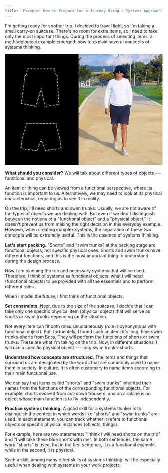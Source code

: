 ```yaml
---
title: 'Example: How to Prepare for a Journey Using a Systems Approach'
---
```


I'm getting ready for another trip. I decided to travel light, so I'm taking a small carry-on suitcase. There's no room for extra items, so I need to take only the most important things. During the process of selecting items, a methodological example emerged: how to explain several concepts of systems thinking.

![](08-example-how-to-prepare-for-a-journey-using-a-systematic-approach-6.png)

**What should you consider?** We will talk about different types of objects --- functional and physical.

An item or thing can be viewed from a functional perspective, where its function is important to us. Alternatively, we may need to look at its physical characteristics, requiring us to see it in reality.

On the trip, I'll need shorts and swim trunks. Usually, we are not aware of the types of objects we are dealing with. But even if we don't distinguish between the notions of a "functional object" and a "physical object," it doesn't prevent us from making the right decision in this everyday example. However, when creating complex systems, the separation of these two concepts will be extremely useful. This is the essence of systems thinking.

**Let's start packing.** "Shorts" and "swim trunks" at the packing stage are functional objects, not specific physical ones. Shorts and swim trunks have different functions, and this is the most important thing to understand during the design process.

Now I am planning the trip and necessary systems that will be used. Therefore, I think of systems as functional objects: what I will need (functional objects) to be provided with all the essentials and to perform different roles.

When I model the future, I first think of functional objects.

**Set constraints.** Next, due to the size of the suitcase, I decide that I can take only one specific physical item (physical object) that will serve as shorts or swim trunks depending on the situation.

Not every item can fit both roles simultaneously (role is synonymous with functional object). But, fortunately, I found such an item: it's long, blue swim trunks-shorts from Boss. They will perform the functions of shorts or swim trunks. These are what I'm taking on the trip. Now, in different situations, I will use a specific physical object --- long swim trunks-shorts.

**Understand how concepts are structured.** The items and things that surround us are designated by the words that are commonly used to name them in society. In culture, it is often customary to name items according to their main functional use.

We can say that items called "shorts" and "swim trunks" inherited their names from the functions of the corresponding functional objects. For example, shorts evolved from cut-down trousers, and an airplane is an object whose main function is to fly independently.

**Practice systems thinking.** A good skill for a systems thinker is to distinguish the context in which words like "shorts" and "swim trunks" are used. In each statement, you can track whether it refers to functional objects or specific physical instances (objects, things).

For example, here are two statements: "I think I will need shorts on the trip" and "I will take these blue shorts with me". In both sentences, the same word "shorts" is used, but in the first sentence, it is a functional example, while in the second, it is physical.

Such a skill, among many other skills of systems thinking, will be especially useful when dealing with systems in your work projects.